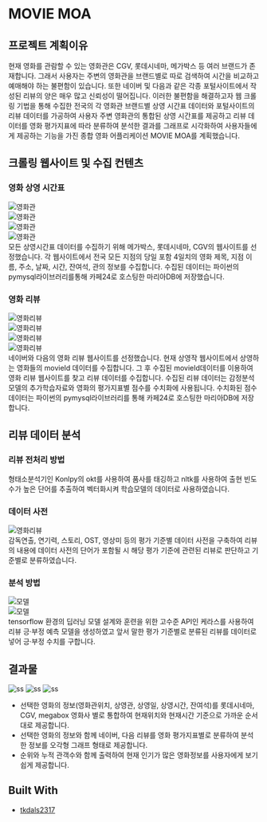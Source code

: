 # MOVIE MOA

## 프로젝트 계획이유

현재 영화를 관람할 수 있는 영화관은 CGV, 롯데시네마, 메가박스 등 여러 브랜드가 존재합니다. 그래서 사용자는 주변의 영화관을 브랜드별로 따로 검색하여 시간을 비교하고 예매해야 하는 불편함이 있습니다. 또한 네이버 및 다음과 같은 각종 포털사이트에서 작성된 리뷰의 양은 매우 많고 신뢰성이 떨어집니다. 이러한 불편함을 해결하고자 웹 크롤링 기법을 통해 수집한 전국의 각 영화관 브랜드별 상영 시간표 데이터와 포털사이트의 리뷰 데이터를 가공하여 사용자 주변 영화관의 통합된 상영 시간표를 제공하고 리뷰 데이터를 영화 평가지표에 따라 분류하여 분석한 결과를 그래프로 시각화하여 사용자들에게 제공하는 기능을 가진 종합 영화 어플리케이션 MOVIE MOA를 계획했습니다.

## 크롤링 웹사이트 및 수집 컨텐츠
### 영화 상영 시간표
![영화관](./img/ss1.png)
<br/>
![영화관](./img/ss2.png) 
<br/>
![영화관](./img/ss3.png)
<br/>
![영화관](./img/ss4.png)
<br/>
모든 상영시간표 데이터를 수집하기 위해 메가박스, 롯데시네마, CGV의 웹사이트를 선정했습니다. 각 웹사이트에서 전국 모든 지점의 당일 포함 4일치의 영화 제목, 지점 이름, 주소, 날짜, 시간, 잔여석, 관의 정보를 수집합니다. 수집된 데이터는 파이썬의 pymysql라이브러리를통해 카페24로 호스팅한 마리아DB에 저장했습니다.

### 영화 리뷰
![영화리뷰](./img/ss5.png)
<br/>
![영화리뷰](./img/ss6.png)
<br/>
![영화리뷰](./img/ss7.png)
<br/>
![영화리뷰](./img/ss8.png)
<br/>
네이버와 다음의 영화 리뷰 웹사이트를 선정했습니다. 현재 상영작 웹사이트에서 상영하는 영화들의 movieId 데이터를 수집합니다. 그 후 수집된 movieId데이터를 이용하여 영화 리뷰 웹사이트를 찾고 리뷰 데이터를 수집합니다.
수집된 리뷰 데이터는 감정분석 모델의 추가학습자료와 영화의 평가지표별 점수를 수치화에 사용됩니다. 수치화된 점수 데이터는 파이썬의 pymysql라이브러리를 통해 카페24로 호스팅한 마리아DB에 저장합니다.

## 리뷰 데이터 분석
### 리뷰 전처리 방법
형태소분석기인 Konlpy의 okt를 사용하여 품사를 태깅하고 nltk를 사용하여 출현 빈도수가 높은 단어를 추출하여 벡터화시켜 학습모델의 데이터로 사용하였습니다.
### 데이터 사전
![영화리뷰](./img/ss9.png)
<br/>
감독연출, 연기력, 스토리, OST, 영상미 등의 평가 기준별 데이터 사전을 구축하여 리뷰의 내용에 데이터 사전의 단어가 포함될 시 해당 평가 기준에 관련된 리뷰로 판단하고 기준별로 분류하였습니다.
### 분석 방법
![모델](./img/ss13.png)
<br/>
![모델](./img/ss12.png)
<br/>
tensorflow 환경의 딥러닝 모델 설계와 훈련을 위한 고수준 API인 케라스를 사용하여 리뷰 긍·부정 예측 모델을 생성하였고 앞서 말한 평가 기준별로 분류된 리뷰를 데이터로 넣어 긍·부정 수치를 구합니다.
## 결과물
![ss](./img/ss14.png) ![ss](./img/ss15.png) ![ss](./img/ss16.png)
<br/>
* 선택한 영화의 정보(영화관위치, 상영관, 상영일, 상영시간, 잔여석)를 롯데시네마, CGV, megabox 영화사 별로 통합하여 현재위치와 현재시간 기준으로 가까운 순서대로 제공합니다.
* 선택한 영화의 정보와 함께 네이버, 다음 리뷰를 영화 평가지표별로 분류하여 분석한 정보를 오각형 그래프 형태로 제공합니다.
* 순위와 누적 관객수와 함께 출력하여 현재 인기가 많은 영화정보를 사용자에게 보기 쉽게 제공합니다.

## Built With
* [tkdals2317](https://github.com/tkdals2317)
